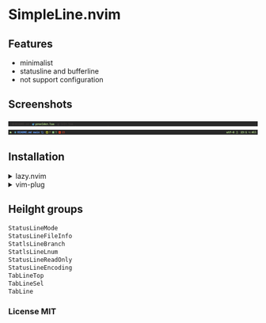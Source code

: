 # SimpleLine.nvim
## Features
- minimalist
- statusline and bufferline
- not support configuration

## Screenshots
![tabline](img/tabline.png)
![statusline](img/statusline.png)

## Installation
<details>
<summary>lazy.nvim</summary>

```lua
{
  "Kicamon/SimpleLine.nvim",
  dependencies = { 'nvim-tree/nvim-web-devicons' },
  config = function()
    require("statusline").setup()
    require("tabline").setup()
  end
}
```

</details>

<details>
<summary>vim-plug</summary>

```vim
Plug "Kicamon/SimpleLine.nvim"
lua require("statusline").setup()
lua require("tabline").setup()
```

</details>

## Heilght groups
```
StatusLineMode
StatusLineFileInfo
StatlsLineBranch
StatlsLineLnum
StatusLineReadOnly
StatusLineEncoding
TabLineTop
TabLineSel
TabLine
```

### License MIT
